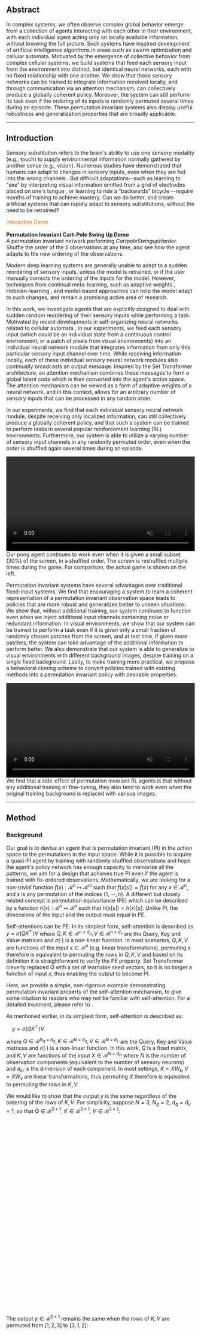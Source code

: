 
## Abstract 

In complex systems, we often observe complex global behavior emerge from a collection of agents interacting with each other in their environment, with each individual agent acting only on locally available information, without knowing the full picture. Such systems have inspired development of artificial intelligence algorithms in areas such as swarm optimization and cellular automata. Motivated by the emergence of collective behavior from complex cellular systems, we build systems that feed each sensory input from the environment into distinct, but identical neural networks, each with no fixed relationship with one another. We show that these sensory networks can be trained to integrate information received locally, and through communication via an attention mechanism, can collectively produce a globally coherent policy. Moreover, the system can still perform its task even if the ordering of its inputs is randomly permuted several times during an episode.
These permutation invariant systems also display useful robustness and generalization properties that are broadly applicable.

______

## Introduction

Sensory substitution refers to the brain's ability to use one sensory modality (e.g., touch) to supply environmental information normally gathered by another sense (e.g., vision). Numerous studies have demonstrated that humans can adapt to changes in sensory inputs, even when they are fed into the *wrong* channels <dt-cite key="bach1969vision,bach2003sensory,sandlin2019backwards,eagleman2020livewired"></dt-cite>.
But difficult adaptations--such as learning to “see” by interpreting visual information emitted from a grid of electrodes placed on one's tongue <dt-cite key="bach2003sensory"></dt-cite>, or learning to ride a “backwards” bicycle <dt-cite key="sandlin2019backwards"></dt-cite>--require months of training to achieve mastery.
Can we do better, and create artificial systems that can rapidly adapt to sensory substitutions, without the need to be retrained?

<div style="text-align: left;">
<figcaption style="color:#FF6C00;">Interactive Demo</figcaption><br/>
<div id="intro_demo" class="unselectable" style="text-align: left;"></div>
<figcaption style="text-align: left;">
<b>Permutation Invariant Cart-Pole Swing Up Demo</b><br/>
A permutation invariant network performing <i>CartpoleSwingupHarder</i>. Shuffle the order of the 5 observations at any time, and see how the agent adapts to the new ordering of the observations.
</figcaption>
</div>

Modern deep learning systems are generally unable to adapt to a sudden reordering of sensory inputs, unless the model is retrained, or if the user manually corrects the ordering of the inputs for the model. However, techniques from continual meta-learning, such as adaptive weights <dt-cite key="schmidhuber1992learning,ba2016using,ha2016hypernetworks"></dt-cite>, Hebbian-learning <dt-cite key="miconi2018differentiable,miconi2020backpropamine,najarro2020meta"></dt-cite>, and model-based <dt-cite key="deisenroth2011pilco,amos2018differentiable,ha2018worldmodels,hafner2018planet"></dt-cite> approaches can help the model adapt to such changes, and remain a promising active area of research.

In this work, we investigate agents that are explicitly designed to deal with sudden random reordering of their sensory inputs while performing a task. Motivated by recent developments in self-organizing neural networks <dt-cite key="fortuin2018som,mordvintsev2020growing,randazzo2020selfclassifying"></dt-cite> related to cellular automata <dt-cite key="neumann1966theory,codd2014cellular,conway1970game,wolfram1984cellular,chopard1998cellular"></dt-cite>, in our experiments, we feed each sensory input (which could be an individual state from a continuous control environment, or a patch of pixels from visual environments) into an individual neural network module that integrates information from only this particular sensory input channel over time. While receiving information locally, each of these individual sensory neural network modules also continually broadcasts an output message. Inspired by the Set Transformer <dt-cite key="vaswani2017,set2019"></dt-cite> architecture, an attention mechanism combines these messages to form a global latent code which is then converted into the agent's action space. The attention mechanism can be viewed as a form of adaptive weights of a neural network, and in this context, allows for an arbitrary number of sensory inputs that can be processed in any random order.

In our experiments, we find that each individual sensory neural network module, despite receiving only localized information, can still collectively produce a globally coherent policy, and that such a system can be trained to perform tasks in several popular reinforcement learning (RL) environments. Furthermore, our system is able to utilize a varying number of sensory input channels in any randomly permuted order, even when the order is shuffled again several times during an episode.

<div style="text-align: left;">
<video class="b-lazy" data-src="assets/mp4/pong_occluded_reshuffle.mp4" type="video/mp4" autoplay muted playsinline loop style="margin: 0; width: 100%;" ></video>
<figcaption style="text-align: left;">
Our pong agent continues to work even when it is given a small subset (30%) of the screen, in a shuffled order. The screen is reshuffled multiple times during the game. For comparison, the actual game is shown on the left.
</figcaption>
</div>

Permutation invariant systems have several advantages over traditional fixed-input systems.
We find that encouraging a system to learn a coherent representation of a permutation invariant observation space leads to policies that are more robust and generalizes better to unseen situations.
We show that, without additional training, our system continues to function even when we inject additional input channels containing noise or redundant information.
In visual environments, we show that our system can be trained to perform a task even if it is given only a small fraction of randomly chosen patches from the screen, and at test time, if given more patches, the system can take advantage of the additional information to perform better.
We also demonstrate that our system is able to generalize to visual environments with different background images, despite training on a single fixed background.
Lastly, to make training more practical, we propose a behavioral cloning scheme to convert policies trained with existing methods into a permutation invariant policy with desirable properties.

<div style="text-align: left;">
<video class="b-lazy" data-src="assets/mp4/yosemite.mp4" type="video/mp4" autoplay muted playsinline loop style="width:100%;" ></video>
<figcaption style="text-align: left;">
We find that a side-effect of permutation invariant RL agents is that without any additional training or fine-tuning, they also tend to work even when the original training background is replaced with various images.<br/>
</figcaption>
</div>

______

## Method

### Background

Our goal is to devise an agent that is permutation invariant (PI) in the action space to the permutations in the input space.
While it is possible to acquire a quasi-PI agent by training with randomly shuffled observations and hope the agent's policy network has enough capacity to memorize all the patterns, we aim for a design that achieves true PI even if the agent is trained with fix-ordered observations. Mathematically, we are looking for a non-trivial function $f(x): \mathcal{R}^n \mapsto \mathcal{R}^m$ such that $f(x[{s}]) = f(x)$ for any $x \in \mathcal{R}^n$, and $s$ is any permutation of the indices $\{1, \cdots, n\}$.
A different but closely related concept is permutation equivariance (PE) which can be described by a function $h(x): \mathcal{R}^n \mapsto \mathcal{R}^n$ such that $h(x[{s}]) = h(x)[s]$. Unlike PI, the dimensions of the input and the output must equal in PE.

Self-attentions can be PE. In its simplest form, self-attention is described as $y = \sigma(QK^{\top})V$ where $Q,K \in \mathcal{R}^{n \times d_q}, V \in \mathcal{R}^{n \times d_v}$ are the Query, Key and Value matrices and $\sigma(\cdot)$ is a non-linear function. In most scenarios, $Q, K, V$ are functions of the input $x \in \mathcal{R}^n$ (e.g. linear transformations), permuting $x$ therefore is equivalent to permuting the rows in $Q, K, V$ and based on its definition it is straightforward to verify the PE property. Set Transformer <dt-cite key="set2019"></dt-cite> cleverly replaced $Q$ with a set of learnable seed vectors, so it is no longer a function of input $x$, thus enabling the output to become PI.

Here, we provide a simple, non-rigorous example demonstrating permutation invariant property of the self-attention mechanism, to give some intuition to readers who may not be familiar with self-attention. For a detailed treatment, please refer to <dt-cite key="zaheer2017deep,set2019"></dt-cite>.

As mentioned earlier, in its simplest form, self-attention is described as:

&nbsp;&nbsp;&nbsp;&nbsp;$y = \sigma(QK^{\top})V$
<!--<div style="text-align: center;">
<img class="b-lazy" src=data:image/gif;base64,R0lGODlhAQABAAAAACH5BAEKAAEALAAAAAABAAEAAAICTAEAOw== data-src="assets/png/equation_pi_explanation_part_0.png" style="display: block; margin: auto; width: 100%;"/>
</div>-->

where $Q \in \mathcal{R}^{N_q \times d_q}, K \in \mathcal{R}^{N \times d_q}, V \in \mathcal{R}^{N \times d_v}$ are the Query, Key and Value matrices and $\sigma(\cdot)$ is a non-linear function. In this work, $Q$ is a fixed matrix, and $K, V$ are functions of the input $X \in \mathcal{R}^{N \times d_{in}}$ where $N$ is the number of observation components (equivalent to the number of sensory neurons) and $d_{in}$ is the dimension of each component. In most settings, $K=X W_k, V=X W_v$ are linear transformations, thus permuting $X$ therefore is equivalent to permuting the rows in $K, V$.

We would like to show that the output $y$ is the same regardless of the ordering of the rows of $K, V$. For simplicity, suppose $N=3$, $N_q=2$, $d_q=d_v=1$, so that $Q \in \mathcal{R}^{2 \times 1}$, $K \in \mathcal{R}^{3 \times 1}$, $V \in \mathcal{R}^{3 \times 1}$:

<div style="text-align: center;">
<img class="b-lazy" src=data:image/gif;base64,R0lGODlhAQABAAAAACH5BAEKAAEALAAAAAABAAEAAAICTAEAOw== data-src="assets/png/equation_pi_explanation_part_1.larger.png" style="display: block; margin: auto; width: 100%;"/>
</div>

The output $y \in \mathcal{R}^{2 \times 1}$ remains the same when the rows of $K, V$ are permuted from $[1, 2, 3]$ to $[3, 1, 2]$:

<div style="text-align: center;">
<img class="b-lazy" src=data:image/gif;base64,R0lGODlhAQABAAAAACH5BAEKAAEALAAAAAABAAEAAAICTAEAOw== data-src="assets/png/equation_pi_explanation_part_2.larger.png" style="display: block; margin: auto; width: 100%;"/>
</div>

We have highlighted the same terms with the same color in both equations to show the results are indeed identical. In general, we have $y_{ij} = \sum_{b=1}^{N} \sigma [ \sum_{a=1}^{d_q} Q_{ia} K_{ba} ] V_{bj}$. Permuting the input is equivalent to permuting the indices $b$ (i.e. rows of $K$ and $V$), which only affects the order of the outer summation and does not affect $y_{ij}$ because summation is a permutation invariant operation. Notice that in the above example and the proof here we have assumed that $\sigma(\cdot)$ is an element-wise operation--a valid assumption since most activation functions satisfy this condition.<dt-fn>Applying <i>softmax</i> to each row only brings scalar multipliers to each row and the proof still holds.</dt-fn>

As we'll discuss next, this formulation lets us convert an observation signal from the RL environment into a permutation invariant representation $y$. We'll this representation in place of the actual observation as the input that goes into the downstream policy network of an RL agent.

### Sensory Neurons with Attention

To create permutation invariant (PI) agents, we propose to add an extra layer in front of the agent's policy network $\pi$, which accepts the current observation $o_t$ and the previous action $a_{t-1}$ as its inputs. We call this new layer AttentionNeuron, and the following figure gives an overview of our method:

<div style="text-align: center;">
<img class="b-lazy" src=data:image/gif;base64,R0lGODlhAQABAAAAACH5BAEKAAEALAAAAAABAAEAAAICTAEAOw== data-src="assets/png/attentionneuron.png" style="display: block; margin: auto; width: 100%;"/>
<figcaption style="text-align: left;">
<b>Overview of Method</b><br/>
AttentionNeuron is a standalone layer, in which each sensory neuron only has access to a part of the unordered observations <span class="katex"><span class="katex-mathml"><math><semantics><mrow><msub><mi>o</mi><mi>t</mi></msub></mrow><annotation encoding="application/x-tex">o_t</annotation></semantics></math></span><span class="katex-html" aria-hidden="true"><span class="strut" style="height:0.43056em;"></span><span class="strut bottom" style="height:0.58056em;vertical-align:-0.15em;"></span><span class="base textstyle uncramped"><span class="mord"><span class="mord mathit">o</span><span class="vlist"><span style="top:0.15em;margin-right:0.05em;margin-left:0em;"><span class="fontsize-ensurer reset-size5 size5"><span style="font-size:0em;">​</span></span><span class="reset-textstyle scriptstyle cramped"><span class="mord mathit">t</span></span></span><span class="baseline-fix"><span class="fontsize-ensurer reset-size5 size5"><span style="font-size:0em;">​</span></span>​</span></span></span></span></span></span>. Together with the agent's previous action <span class="katex"><span class="katex-mathml"><math><semantics><mrow><msub><mi>a</mi><mrow><mi>t</mi><mo>−</mo><mn>1</mn></mrow></msub></mrow><annotation encoding="application/x-tex">a_{t-1}</annotation></semantics></math></span><span class="katex-html" aria-hidden="true"><span class="strut" style="height:0.43056em;"></span><span class="strut bottom" style="height:0.638891em;vertical-align:-0.208331em;"></span><span class="base textstyle uncramped"><span class="mord"><span class="mord mathit">a</span><span class="vlist"><span style="top:0.15em;margin-right:0.05em;margin-left:0em;"><span class="fontsize-ensurer reset-size5 size5"><span style="font-size:0em;">​</span></span><span class="reset-textstyle scriptstyle cramped"><span class="mord scriptstyle cramped"><span class="mord mathit">t</span><span class="mbin">−</span><span class="mord mathrm">1</span></span></span></span><span class="baseline-fix"><span class="fontsize-ensurer reset-size5 size5"><span style="font-size:0em;">​</span></span>​</span></span></span></span></span></span>, each neuron generates messages independently using the shared functions <span class="katex"><span class="katex-mathml"><math><semantics><mrow><msub><mi>f</mi><mi>k</mi></msub><mo>(</mo><msub><mi>o</mi><mi>t</mi></msub><mo>[</mo><mi>i</mi><mo>]</mo><mo separator="true">,</mo><msub><mi>a</mi><mrow><mi>t</mi><mo>−</mo><mn>1</mn></mrow></msub><mo>)</mo></mrow><annotation encoding="application/x-tex">f_k(o_t[i], a_{t-1})</annotation></semantics></math></span><span class="katex-html" aria-hidden="true"><span class="strut" style="height:0.75em;"></span><span class="strut bottom" style="height:1em;vertical-align:-0.25em;"></span><span class="base textstyle uncramped"><span class="mord"><span class="mord mathit" style="margin-right:0.10764em;">f</span><span class="vlist"><span style="top:0.15em;margin-right:0.05em;margin-left:-0.10764em;"><span class="fontsize-ensurer reset-size5 size5"><span style="font-size:0em;">​</span></span><span class="reset-textstyle scriptstyle cramped"><span class="mord mathit" style="margin-right:0.03148em;">k</span></span></span><span class="baseline-fix"><span class="fontsize-ensurer reset-size5 size5"><span style="font-size:0em;">​</span></span>​</span></span></span><span class="mopen">(</span><span class="mord"><span class="mord mathit">o</span><span class="vlist"><span style="top:0.15em;margin-right:0.05em;margin-left:0em;"><span class="fontsize-ensurer reset-size5 size5"><span style="font-size:0em;">​</span></span><span class="reset-textstyle scriptstyle cramped"><span class="mord mathit">t</span></span></span><span class="baseline-fix"><span class="fontsize-ensurer reset-size5 size5"><span style="font-size:0em;">​</span></span>​</span></span></span><span class="mopen">[</span><span class="mord mathit">i</span><span class="mclose">]</span><span class="mpunct">,</span><span class="mord"><span class="mord mathit">a</span><span class="vlist"><span style="top:0.15em;margin-right:0.05em;margin-left:0em;"><span class="fontsize-ensurer reset-size5 size5"><span style="font-size:0em;">​</span></span><span class="reset-textstyle scriptstyle cramped"><span class="mord scriptstyle cramped"><span class="mord mathit">t</span><span class="mbin">−</span><span class="mord mathrm">1</span></span></span></span><span class="baseline-fix"><span class="fontsize-ensurer reset-size5 size5"><span style="font-size:0em;">​</span></span>​</span></span></span><span class="mclose">)</span></span></span></span> and <span class="katex"><span class="katex-mathml"><math><semantics><mrow><msub><mi>f</mi><mi>v</mi></msub><mo>(</mo><msub><mi>o</mi><mi>t</mi></msub><mo>[</mo><mi>i</mi><mo>]</mo><mo>)</mo></mrow><annotation encoding="application/x-tex">f_v(o_t[i])</annotation></semantics></math></span><span class="katex-html" aria-hidden="true"><span class="strut" style="height:0.75em;"></span><span class="strut bottom" style="height:1em;vertical-align:-0.25em;"></span><span class="base textstyle uncramped"><span class="mord"><span class="mord mathit" style="margin-right:0.10764em;">f</span><span class="vlist"><span style="top:0.15em;margin-right:0.05em;margin-left:-0.10764em;"><span class="fontsize-ensurer reset-size5 size5"><span style="font-size:0em;">​</span></span><span class="reset-textstyle scriptstyle cramped"><span class="mord mathit" style="margin-right:0.03588em;">v</span></span></span><span class="baseline-fix"><span class="fontsize-ensurer reset-size5 size5"><span style="font-size:0em;">​</span></span>​</span></span></span><span class="mopen">(</span><span class="mord"><span class="mord mathit">o</span><span class="vlist"><span style="top:0.15em;margin-right:0.05em;margin-left:0em;"><span class="fontsize-ensurer reset-size5 size5"><span style="font-size:0em;">​</span></span><span class="reset-textstyle scriptstyle cramped"><span class="mord mathit">t</span></span></span><span class="baseline-fix"><span class="fontsize-ensurer reset-size5 size5"><span style="font-size:0em;">​</span></span>​</span></span></span><span class="mopen">[</span><span class="mord mathit">i</span><span class="mclose">]</span><span class="mclose">)</span></span></span></span>. The attention mechanism summarizes the messages into a global latent code <span class="katex"><span class="katex-mathml"><math><semantics><mrow><msub><mi>m</mi><mi>t</mi></msub></mrow><annotation encoding="application/x-tex">m_t</annotation></semantics></math></span><span class="katex-html" aria-hidden="true"><span class="strut" style="height:0.43056em;"></span><span class="strut bottom" style="height:0.58056em;vertical-align:-0.15em;"></span><span class="base textstyle uncramped"><span class="mord"><span class="mord mathit">m</span><span class="vlist"><span style="top:0.15em;margin-right:0.05em;margin-left:0em;"><span class="fontsize-ensurer reset-size5 size5"><span style="font-size:0em;">​</span></span><span class="reset-textstyle scriptstyle cramped"><span class="mord mathit">t</span></span></span><span class="baseline-fix"><span class="fontsize-ensurer reset-size5 size5"><span style="font-size:0em;">​</span></span>​</span></span></span></span></span></span>.
</figcaption>
</div>
<!--actual caption in markdown, since it doens't work in the figure caption.-->
<!--AttentionNeuron is a standalone layer, in which each sensory neuron only has access to a part of the unordered observations $o_t$. Together with the agent's previous action $a_{t-1}$, each neuron generates messages independently using the shared functions $f_k(o_t[i], a_{t-1})$ and $f_v(o_t[i])$. The attention mechanism summarizes the messages into a global latent code $m_t$.-->

The operations inside AttentionNeuron can be described by the following two equations:

<div style="text-align: center;">
<img class="b-lazy" src=data:image/gif;base64,R0lGODlhAQABAAAAACH5BAEKAAEALAAAAAABAAEAAAICTAEAOw== data-src="assets/png/attentionneuron_equations.larger.png" style="display: block; margin: auto; width: 100%;"/>
</div>

Equation 1 shows how each of the $N$ sensory neuron independently generates its messages $f_k$ and $f_v$, which are functions shared across all sensory neurons. Equation 2 shows the attention mechanism aggregate these messages. Note that although we could have absorbed the projection matrices $W_q, W_k, W_v$ into $Q, K, V$, we keep them in the equation to show explicitly the formulation. Equation 2 is almost identical to the simple definition of self-attention mentioned earlier. Following <dt-cite key="set2019"></dt-cite>, we make our $Q$ matrix a bank of fixed embeddings, rather than depend on the observation $o_t$.

Note that permuting the observations only affects the row orders of $K$ and $V$, and that applying the same permutation to the rows of both $K$ and $V$ still results in the same $m_t$ which is PI. 
As long as we set constant the number of rows in $Q$, the change in the input size affects only the number of rows in $K$ and $V$ and does not affect the output $m_t$. In other words, our agent can accept inputs of arbitrary length and output a fixed sized $m_t$. Later, we apply this flexibility of input dimensions to RL agents.

For clarity, the following table summarizes the notations as well as the corresponding setups we used for the experiments:

<div style="text-align: center;">
<img class="b-lazy" src=data:image/gif;base64,R0lGODlhAQABAAAAACH5BAEKAAEALAAAAAABAAEAAAICTAEAOw== data-src="assets/png/table_notation.png" style="display: block; margin: auto; width: 100%;"/>
<figcaption style="text-align: left;">
<b>Notation list</b><br/>
In this table, we also provide the dimensions used in our model for different RL environments, to give the reader a sense of the relative magnitudes involved in each part of the system.
</figcaption>
</div>

### Design Choices

It is worthwhile to have a discussion on the design choices made.
Since the ordering of the input is arbitrary, each sensory neuron is required to interpret and identify their received signal.
To achieve this, we want $f_k(o_t[i], a_{t-1})$ to have temporal memories.
In practice, we find both RNNs and feed-forward neural networks (FNN) with stacked observations work well, with FNNs being more practical for environments with high dimensional observations.

In addition to the temporal memory, including previous actions is important for the input identification too. Although the former allows the neurons to infer the input signals based on the characteristics of the temporal stream, this may not be sufficient. For example, when controlling a legged robot, most of the sensor readings are joint angles and velocities from the legs, which are not only numerically identically bounded but also change in similar patterns.
The inclusion of previous actions gives each sensory neuron a chance to infer the casual relationship between the input channel and the applied actions, which helps with the input identification.

Finally, in Equation 2 we could have combined $QW_q \in \mathcal{R}^{M \times d_q}$ as a single learnable parameters matrix, but we separate them for two reasons.
First, by factoring into two matrices, we can reduce the number of learnable parameters.
Second, we find that instead of making $Q$ learnable, using the positional encoding proposed in Transformer <dt-cite key="vaswani2017"></dt-cite> encourages the attention mechanism to generate distinct codes. Here we use the row indices in $Q$ as the positions for encoding.

______

## Experiments

We conduct experiments on several different RL environments to study various properties of permutation invariant RL agents.
Due to the nature of the underlying tasks, we will describe the different architectures of the policy networks used and discuss different training methods.
However, the AttentionNeuron layers in all agents are similar, so we first describe the common setups.
Hyper-parameters and other details for all experiments are summarized in the Appendix.

For non-vision continuous control tasks, the agent receives an observation vector $o_t \in \mathcal{R}^{|O|}$ at time $t$. We assign $N=|O|$ sensory neurons for the tasks, each of which sees one element from the vector, hence $o_t[i] \in \mathcal{R}^1, i=1, \cdots, |O|$. We use an LSTM <dt-cite key="lstm1997"></dt-cite> as our $f_k(o_t[i], a_{t-1})$ to generate Keys, the input size of which is $1 + |A|$ ($2$ for Cart-Pole and $9$ for PyBullet Ant). A simple pass-through function $f(x) = x$ serves as our $f_v(o_t[i])$, and $\sigma(\cdot)$ is $tanh$. For simplicity, we find $W_v = I$ works well for the tasks, so the learnable components are the LSTM, $W_q$ and $W_k$.

For vision based tasks, we gray-scale and stack $k=4$ consecutive RGB frames from the environment, and thus our agent observes $o_t \in \mathcal{R}^{H \times W \times k}$.
$o_t$ is split into non-overlapping patches of size $P=6$ using a sliding window, so each sensory neuron observes $o_t[i] \in \mathcal{R}^{6 \times 6 \times k}$.
Here, $f_v(o_t[i])$ flattens the data and returns it, hence $V(o_t)$ returns a tensor of shape $N \times d_{f_v} = N \times (6 \times 6 \times 4) = N \times 144$. Due to the high dimensionality for vision tasks, we do not use RNNs for $f_k$, but instead use a simpler method to process each sensory input. $f_k(o_t[i], a_{t-1})$ takes the difference between consecutive frames ($o_t[i]$), then flattens the result, appends $a_{t-1}$, and returns the concatenated vector. $K(o_t, a_{t-1})$ thus gives a tensor of shape $N \times d_{f_k}$ $=$ $N \times [(6 \times 6 \times 3) + |A|]$ $=$ $N \times (108 + |A|)$ (111 for CarRacing and 114 for Atari Pong). We use *softmax* as the non-linear activation function $\sigma(\cdot)$, and we apply layer normalization <dt-cite key="ba2016layer"></dt-cite> to both the input patches and the output latent code.

______

## Cart-pole swing up

We examine Cart-pole swing up <dt-cite key="Gal2016Improving,deepPILCOgithub,ha2017evolving,wann2019"></dt-cite> to first illustrate our method, and also use it to provide a clear analysis of the attention mechanism.
We use *CartPoleSwingUpHarder* <dt-cite key="learningtopredict2019"></dt-cite>, a more difficult version of the task where the initial positions and velocities are highly randomized, leading to a higher variance of task scenarios.
In the environment, the agent observes $[x, \dot{x}, cos(\theta), sin(\theta), \dot{\theta}]$, outputs a scalar action, and is rewarded at each step for getting $x$ close to 0 and $cos(\theta)$ close to 1.

<div style="text-align: left;">
<figcaption style="color:#FF6C00;">Interactive Demo</figcaption><br/>
<div id="cartpole_demo" class="unselectable" style="text-align: left;"></div>
<figcaption style="text-align: left;">
<b>Permutation Invariant Agent in CartPoleSwingUpHarder</b><br/>
In this demo, the user can shuffle the order of the 5 inputs at any time, and observe how the agent adapts to the new ordering of the inputs.
</figcaption>
</div>

We use a two-layer neural network as our agent. The first layer is an AttentionNeuron layer with $N=5$ sensory neurons and outputs $m_t \in \mathcal{R}^{16}$. A linear layer takes $m_t$ as input and outputs a scalar action. For comparison, we also trained an agent with a two-layer FNN policy with $16$ hidden units. We use direct policy search to train agents with CMA-ES <dt-cite key="hansen2006cma"></dt-cite>, an evolution strategies (ES) method.

We report experimental results in the following table:

<div style="text-align: center;">
<img class="b-lazy" src=data:image/gif;base64,R0lGODlhAQABAAAAACH5BAEKAAEALAAAAAABAAEAAAICTAEAOw== data-src="assets/png/table_cartpole_results.larger.png" style="display: block; margin: auto; width: 100%;"/>
<figcaption style="text-align: left;">
<b>Cart-pole Tests</b><br/>
For each experiment, we report the average score and the standard deviation from 1000 test episodes. Our agent is trained only in the environment with 5 sensory inputs.
</figcaption>
</div>

Our agent is able to perform the task and balance the cart-pole from an initially random state.
Its average score is slightly lower than the baseline (See column 1) because each sensory neuron requires some time steps in each episode to interpret the sensory input signal it receives. However, as a trade-off for the performance sacrifice, our agent is able to maintain its performance when the input sensor array is randomly shuffled, which is not the case for an FNN policy (column 2).
Moreover, although our agent is only trained in an environment with five inputs, it can accept an arbitrary number of inputs in any order without re-training.<dt-fn>Because our agent was not trained with normalization layers, we scaled the output from the AttentionNeuron layer by 0.5 to account for the extra inputs in the last 2 experiments.</dt-fn> We test our agent by duplicating the 5 inputs to give the agent 10 observations (column 3).
When we replace the 5 extra signals with white noises with $\sigma=0.1$ (column 4), we do not see a significant drop in performance.

The AttentionNeuron layer should possess 2 properties to achieve these: its output is permutation invariant to its input, and its output carries task-relevant information.
The following figure is a visual confirmation of the permutation invariant property, whereby we plot the output messages from the layer and their changes over time from two tests. Using same environment seed, we keep the observation as-is in the first test but we shuffle the order in the second. As the figure shows, the output messages are identical in the two roll-outs.

<div style="text-align: left;">
<img class="b-lazy" src=data:image/gif;base64,R0lGODlhAQABAAAAACH5BAEKAAEALAAAAAABAAEAAAICTAEAOw== data-src="assets/png/figure_cartpole_shuffle.png" style="display: block; margin: auto; width: 75%;"/>
<figcaption style="text-align: left;">
<b>Permutation invariant outputs</b><br/>
The output (16-dimensional global latent code) from the AttentionNeuron layer does not change when we input the sensor array as-is (top) or when we randomly shuffle the array (bottom). Yellow represents higher values, and blue for lower values.
</figcaption>
</div>

We also perform a simple linear regression analysis on the outputs (based on the shuffled inputs) to recover the 5 inputs in their original order.
The following table shows the $R^2$ values<dt-fn>$R^2$ measures the goodness-of-fit of a model. An $R^2$ of 1 implies that the regression perfectly fits the data.</dt-fn> from this analysis, suggesting that some important indicators (e.g. $\dot{x}$ and $\dot{\theta}$) are well represented in the output:

<div style="text-align: center;">
<img class="b-lazy" src=data:image/gif;base64,R0lGODlhAQABAAAAACH5BAEKAAEALAAAAAABAAEAAAICTAEAOw== data-src="assets/png/table_cartpole_explanation.larger.png" style="display: block; margin: auto; width: 100%;"/>
<figcaption style="text-align: left;">
<b>Linear regression analysis on the output</b><br/>
For each of the <span class="katex"><span class="katex-mathml"><math><semantics><mrow><mi>N</mi><mo>=</mo><mn>5</mn></mrow><annotation encoding="application/x-tex">N=5</annotation></semantics></math></span><span class="katex-html" aria-hidden="true"><span class="strut" style="height:0.68333em;"></span><span class="strut bottom" style="height:0.68333em;vertical-align:0em;"></span><span class="base textstyle uncramped"><span class="mord mathit" style="margin-right:0.10903em;">N</span><span class="mrel">=</span><span class="mord mathrm">5</span></span></span></span> sensory inputs we have one LR model with <span class="katex"><span class="katex-mathml"><math><semantics><mrow><msub><mi>m</mi><mi>t</mi></msub><mo>∈</mo><msup><mrow><mi mathvariant="script">R</mi></mrow><mrow><mn>1</mn><mn>6</mn></mrow></msup></mrow><annotation encoding="application/x-tex">m_t \in \mathcal{R}^{16}</annotation></semantics></math></span><span class="katex-html" aria-hidden="true"><span class="strut" style="height:0.8141079999999999em;"></span><span class="strut bottom" style="height:0.964108em;vertical-align:-0.15em;"></span><span class="base textstyle uncramped"><span class="mord"><span class="mord mathit">m</span><span class="vlist"><span style="top:0.15em;margin-right:0.05em;margin-left:0em;"><span class="fontsize-ensurer reset-size5 size5"><span style="font-size:0em;">​</span></span><span class="reset-textstyle scriptstyle cramped"><span class="mord mathit">t</span></span></span><span class="baseline-fix"><span class="fontsize-ensurer reset-size5 size5"><span style="font-size:0em;">​</span></span>​</span></span></span><span class="mrel">∈</span><span class=""><span class="mord textstyle uncramped"><span class="mord mathcal">R</span></span><span class="vlist"><span style="top:-0.363em;margin-right:0.05em;"><span class="fontsize-ensurer reset-size5 size5"><span style="font-size:0em;">​</span></span><span class="reset-textstyle scriptstyle uncramped"><span class="mord scriptstyle uncramped"><span class="mord mathrm">1</span><span class="mord mathrm">6</span></span></span></span><span class="baseline-fix"><span class="fontsize-ensurer reset-size5 size5"><span style="font-size:0em;">​</span></span>​</span></span></span></span></span></span> as the explanatory variables.
</figcaption>
</div>
<!--For each of the $N=5$ sensory inputs we have one linear regression model with $m_t \in \mathcal{R}^{16}$ as the explanatory variables.-->

Finally, to accompany the quantitative results in this section, we extended the earlier interactive demo to showcase the flexibility of PI agents. Here, our agent, with no additional training, receives 15 input signals in shuffled order, ten of which are pure noise, and the other five are the actual observations from the environment.

<div style="text-align: left;">
<a name="noise-demo"></a>
<figcaption style="color:#FF6C00;">Interactive Demo</figcaption><br/>
<div id="cartpole_demo_special" class="unselectable" style="text-align: left;"></div>
<figcaption style="text-align: left;">
<b>Dealing with unspecified number of extra noisy channels</b><br/>
Without additional training, our agent receives 15 input signals in shuffled order, 10 of which are pure Gaussian noise (σ=0.1), and the other 5 are the actual observations from the environment. Like the earlier demo, the user can shuffle the order of the 15 inputs, and observe how the agent adapts to the new ordering of the inputs.
</figcaption>
</div>

The existing policy is still able to perform the task, demonstrating the system's ability to work with a large number of inputs and attend only to channels it deems useful. Such flexibility may find useful applications for processing a large unspecified number of signals, most of which are noise, from ill-defined systems.

______

## PyBullet Ant

While direct policy search methods such as evolution strategies (ES) can train permutation invariant RL agents, often times we already have access to pre-trained agents or recorded human data performing the task at hand.
Behavior cloning (BC) can allow us to convert an existing policy to a version that is permutation invariant with desirable properties associated with it. We report experimental results here:

<div style="text-align: left;">
<img class="b-lazy" src=data:image/gif;base64,R0lGODlhAQABAAAAACH5BAEKAAEALAAAAAABAAEAAAICTAEAOw== data-src="assets/png/table_bulletant_results.larger.png" style="display: block; margin: auto; width: 100%;"/>
<figcaption style="text-align: left;">
<b>PyBullet Ant Experimental Results</b>
</figcaption>
</div>

We train a standard two-layer FNN policy to perform *AntBulletEnv-v0*, a 3D locomotion task in PyBullet <dt-cite key="coumans2020"></dt-cite>, and use it as a teacher for BC. For comparison, we also train a two-layer agent with AttentionNeuron for its first layer. Both networks are trained with ES.
Similar to CartPole, we expect to see a small performance drop due to some time steps required for the agent to interpret an arbitrarily ordered observation space.
We then collect data from the FNN teacher policy to train permutation invariant agents using BC. More details of the BC setup can be found in the Appendix.

The performance of the BC agent is lower than the one trained from scratch with ES, despite having the identical architecture.
This suggests that the inductive bias that comes with permutation invariance may not match the original teacher network, so the small model used here may not be expressive enough to clone any teacher policy, resulting in a larger variance in performance. A benefit of gradient-based BC, compared to RL, is that we can easily train larger networks to fit the behavioral data. We show that increasing the size of the subsequent layers for BC does increase the performance.

While not explicitly trained to do so, we note that the policy still works even when we reshuffle the ordering of the observations several times during an episode:

<div style="text-align: left;">
<video class="b-lazy" data-src="assets/mp4/ant.mp4" type="video/mp4" autoplay muted playsinline loop style="margin: 0; width: 100%;" ></video>
<figcaption style="text-align: left;">
PyBullet Ant with a permutation invariant policy.<br/>
The ordering of the 28 observations is reshuffled every 100 frames.<br/>
</figcaption>
</div>

As we will demonstrate next, BC is a useful technique for training permutation invariant agents in environments with high dimensional visual observations that may require larger networks.

______

## Atari Pong

Here, we are interested in solving screen-shuffled versions of vision-based RL environments, where each observation frame is divided up into a grid of patches, and like a puzzle, the agent must process the patches in a shuffled order to determine a course of action to take. A shuffled version of Atari Pong <dt-cite key="openai_gym"></dt-cite>, in the following figure, can be especially hard for humans to play when inductive biases from human priors <dt-cite key="dubey2018investigating"></dt-cite> that expect a certain type of spatial structure is missing from the observations:

<div style="text-align: left;">
<video class="b-lazy" data-src="assets/mp4/pong_reshuffle.mp4" type="video/mp4" autoplay muted playsinline loop style="margin: 0; width: 100%;" ></video>
<figcaption style="text-align: left;">
<b>Pong and <i>Puzzle Pong</i></b>
</figcaption>
</figcaption>
</div>

But rather than throwing away the spatial structure entirely from our solution, we find that convolution neural network (CNN) policies work better than fully connected multi-layer perceptron (MLP) policies when trained with behavior cloning for Atari Pong. In this experiment, we reshape the output $m_t$ of the AttentionNeuron layer from $\mathcal{R}^{400 \times 32}$ to $\mathcal{R}^{20 \times 20 \times 32}$, a 2D grid of latent codes, and pass this 2D grid into a CNN policy. This way, the role of the AttentionNeuron layer is to take a list of unordered observation patches, and learn to construct a 2D grid representation of the inputs to be used by a downstream policy that expects some form of spatial structure in the codes. Our permutation invariant policy trained with BC is able to consistently reach a perfect score of 21, even with shuffled screens. The details of the CNN policy and BC training can be found in the Appendix.

Unlike typical CNN policies, our agent can accept a subset of the screen, since the agent's input is a variable-length list of patches.
It would thus be interesting to deliberately randomly discard a certain percentage of the patches and see how the agent reacts.
The net effect of this experiment for humans is similar to being asked to play a partially occluded and shuffled version of Atari Pong. During training via BC, we randomly remove a percentage of observation patches. In tests, we fix the randomly selected positions of patches to discard during an entire episode. The following figure demonstrates the agent's effective policy even when we also remove 70% of the patches:

<div style="text-align: left;">
<video class="b-lazy" data-src="assets/mp4/pong_occluded_reshuffle.mp4" type="video/mp4" autoplay muted playsinline loop style="margin: 0; width: 100%;" ></video>
<figcaption style="text-align: left;">
70% Occluded, Shuffled-screen Atari Pong (right). Observations reshuffled every 500 frames.
</figcaption>
</div>

We present the results in a heat map in the following fiture, where the y-axis shows the patches removed during training and the x-axis gives the patch occlusion ratio in tests:

<div style="text-align: left;">
<img class="b-lazy" src=data:image/gif;base64,R0lGODlhAQABAAAAACH5BAEKAAEALAAAAAABAAEAAAICTAEAOw== data-src="assets/png/pong_results.larger.png" style="display: block; margin: auto; width: 100%;"/>
<figcaption style="text-align: left;">
<b>Linear regression analysis on the output</b><br/>
Mean test scores in Atari Pong, and example of a randomly-shuffled occluded observation.} In the heat map, each value is the average score from 100 test episodes.
</figcaption>
</div>

The heat map shows clear patterns for interpretation.
Looking horizontally along each row, the performance drops because the agent sees less of the screen which increases the difficulty.
Interestingly, an agent trained at a high occlusion rate of $80\%$ rarely wins against the Atari opponent, but once it is presented with the full set of patches during tests, it is able to achieve a fair result by making use of the additional information.

To gain insights into understanding the policy, we projected the AttentionNeuron layer's output in a test roll-out to 2D space using t-SNE <dt-cite key="van2008visualizing"></dt-cite>. In the figure below, we highlight several groups and show their corresponding inputs. The AttentinNeuron layer clearly learned to cluster inputs that share similar features:

<div style="text-align: center;">
<img class="b-lazy" src=data:image/gif;base64,R0lGODlhAQABAAAAACH5BAEKAAEALAAAAAABAAEAAAICTAEAOw== data-src="assets/png/figure_pong_tsne.png" style="display: block; margin: auto; width: 100%;"/>
<figcaption style="text-align: left;">
<b>2D embedding of the AttentionNeuron layer's output in a test episode</b><br/>
We highlight several representative groups in the plot, and show the sampled inputs from them.
For each group, we show 3 corresponding inputs (rows) and unstack each to show the time dimension (columns). 
</figcaption>
</div>

For example, the 3 sampled inputs in the blue group show the situation when the agent's paddle moved toward the bottom of the screen and stayed there. Similarly, the orange group show the cases when the ball was not in sight, this happened right before/after a game started/ended. We believe these discriminative outputs enabled the downstream policy to accomplish the agent's task.

______

## Car Racing

<div style="text-align: left;">
<video class="b-lazy" data-src="assets/mp4/car_racing.mp4" type="video/mp4" autoplay muted playsinline loop style="margin: 0; width: 100%;" ></video>
<figcaption style="text-align: left;">
<b>CarRacing base task (left), modified shuffled-screen task (right)</b><br/>
Our agent is only trained on this environment.
The right screen is what our agent observes and the left is for human visualization. A human will find driving with the shuffled observation to be very difficult because we are not constantly exposed to such tasks, just like in the “reverse bicycle” example mentioned earlier.
</figcaption>
</div>

We find that encouraging an agent to learn a coherent representation of a deliberately shuffled visual scene leads to agents with useful generalization properties.
Such agents are still able to perform their task even if the visual background of the environment changes, despite being trained only on a single static background.
Out-of-domain generalization is an active area, and here, we combine our method with AttentionAgent <dt-cite key="attentionagent2020"></dt-cite>, a method that uses selective, hard-attention via a patch voting mechanism. AttentionAgents in <dt-cite key="attentionagent2020"></dt-cite> generalize well to several unseen visual environments where task irrelevant elements are modified, but fails to generalize to drastic background changes in a zero-shot setting. We find that combining the permutation invariant AttentionNeuron layer with AttentionAgent's policy network results in good generalization performance when we change the background:

<div style="text-align: left;">
<video class="b-lazy" data-src="assets/mp4/kof.mp4" type="video/mp4" autoplay muted playsinline loop style="width:100%;" ></video>
<figcaption style="text-align: left;">
<b>KOF background</b>
</figcaption>
<video class="b-lazy" data-src="assets/mp4/mt_fuji.mp4" type="video/mp4" autoplay muted playsinline loop style="width:100%;" ></video>
<figcaption style="text-align: left;">
<b>Mt. Fuji background</b>
</figcaption>
<video class="b-lazy" data-src="assets/mp4/ds.mp4" type="video/mp4" autoplay muted playsinline loop style="width:100%;" ></video>
<figcaption style="text-align: left;">
<b>DS background</b>
</figcaption>
<video class="b-lazy" data-src="assets/mp4/ukiyoe.mp4" type="video/mp4" autoplay muted playsinline loop style="width:100%;" ></video>
<figcaption style="text-align: left;">
<b>Ukiyo-e background</b>
</figcaption>
</div>

As mentioned, we combine the AttentionNeuron layer with the policy network used in AttentionAgent. As the hard-attention-based policy is non-differentiable, we train the entire system using ES.
We reshape the AttentionNeuron layer's outputs to adapt for the policy network.
Specifically, we reshape the output message to $m_t \in \mathcal{R}^{32 \times 32 \times 16}$ such that it can be viewed as a 32-by-32 grid of 16 channels.
The end result is a policy with two layers of attention: the first layer outputs a latent code book to represent a shuffled scene, and the second layer performs hard attention to select the top $K=10$ codes from a 2D global latent code book. A detailed description of the selective hard attention policy from <dt-cite key="attentionagent2020"></dt-cite>, a method that uses selective, hard-attention via a patch voting mechanism. AttentionAgents in <dt-cite key="attentionagent2020"></dt-cite> and other training details can be found in the Appendix.

We first train the agent in the CarRacing <dt-cite key="carracing_v0"></dt-cite> environment, and report the average score from 100 test roll-outs in the following table.
As the first column shows, our agent's performance in the training environment is slightly lower but comparable to the baseline method, as expected. But because our agent accepts randomly shuffled inputs, it is still able to navigate even when the patches are shuffled.

<div style="text-align: left;">
<img class="b-lazy" src=data:image/gif;base64,R0lGODlhAQABAAAAACH5BAEKAAEALAAAAAABAAEAAAICTAEAOw== data-src="assets/png/table_carracing_results.larger.png" style="display: block; margin: auto; width: 100%;"/>
<figcaption style="text-align: left;">
<b>CarRacing Test Results</b>
</figcaption>
</div>


Without additional training or fine-tuning, we test whether the agent can also navigate in four modified environments where the green grass background is replaced with various images. In the CarRacing Test Result (from column 2) shows, our agent generalizes well to most of the test environments with only mild performance drops while the baseline method fails to generalize. We suspect this is because the AttentionNeuron layer has transformed the original RGB space to a useful hidden representation (represented by $m_t$) that has eliminated task irrelevant information after observing and reasoning about the sequences of $(o_t, a_{t-1})$ during training, enabling the downstream hard attention policy to work with an optimized abstract representation tailored for the policy, instead of raw RGB patches.

We also compare our method to NetRand <dt-cite key="lee2019network"></dt-cite>, a simple but effective technique developed to perform similar generalization tasks. In the second row of CarRacing Test Result Table are the results of training NetRand on the base CarRacing task. The CarRacing task proved to be too difficult for NetRand, but despite a low performance score of 480 in the training environment, the agent generalizes well to the “Mt. Fuji” and “Ukiyoe” modifications. In order to achieve a meaningful comparison, we combined NetRand with AttentionAgent so that it can get close to a mean score of 900 on the base task. To do that, we used NetRand as an input layer to the AttentionAgent policy network, and trained the combination end-to-end using ES, which is consistent with our proposed method for this task. The combination achieved a respectable mean score of 885, and as we can see in the third row of the above table, this approach also generalizes to a few of the unseen modifications of the CarRacing environment.

Our score on the base CarRacing task is lower than NetRand, but this is expected since our agent requires some amount of time steps to identify each of the inputs (which could be shuffled), while the NetRand and AttentionAgent agent will simply fail on the shuffled versions of CarRacing. Despite this, our method still compares favorably on the generalization performance.

To gain some insight into how the agent achieves its generalization ability, we visualize the attentions from the AttentionNeuron layer in the following figure:

<div style="text-align: left;">
<video class="b-lazy" data-src="assets/mp4/carracing_with_attention.mp4" type="video/mp4" autoplay muted playsinline loop style="width:100%;" ></video>
<video class="b-lazy" data-src="assets/mp4/fuji_attended_patch.mp4" type="video/mp4" autoplay muted playsinline loop style="width:100%;" ></video>
<figcaption style="text-align: left;">
<b>Attention visualization</b><br/>
We highlight the patches that receive the most attention.<br/>
Top: Attention plot in training environment.<br/>
Bottom: Attention plot in a test environment with unseen background.
</figcaption>
</div>

In CarRacing, the agent has learned to focus its attention (indicated by the highlighted patches) on the road boundaries which are intuitive to human beings and are critical to the task. Notice that the attended positions are consistent before and after the shuffling. This type of attention analysis can also be used to analyze failure cases too. More details about this visualization can be found in the Appendix.

______

## Related Work

Our work builds on ideas from various different areas:

**Self-organization** is a process where some form of global order emerges from local interactions between parts of an initially disordered system.
It is also a property observed in cellular automata (CA) <dt-cite key="neumann1966theory,codd2014cellular,conway1970game"></dt-cite>, which are mathematical systems consisting of a grid of cells that perform computation by having each cell communicate with its immediate neighbors and performing a local computation to update its internal state.
Such local interactions are useful in modeling complex systems <dt-cite key="wolfram1984cellular"></dt-cite> and have been applied to model non-linear dynamics in various fields <dt-cite key="chopard1998cellular"></dt-cite>. Cellular Neural Networks <dt-cite key="chua1988cellular"></dt-cite> were first introduced in the 1980s to use neural networks in place of the algorithmic cells in CA systems. They were applied to perform image processing operations with parallel computation. Eventually, the concept of self-organizing neural networks found its way into deep learning in the form of Graph Neural Networks (GNN) <dt-cite key="wu2020comprehensive,sanchezlengeling2021a"></dt-cite>.

Using modern deep learning tools, recent work demonstrate that *neural CA*, or self-organized neural networks performing only local computation, can generate (and re-generate) coherent images <dt-cite key="mordvintsev2020growing"></dt-cite> and voxel scenes <dt-cite key="zhang2021learning,sudhakaran2021growing"></dt-cite>, and even perform image classification <dt-cite key="randazzo2020selfclassifying"></dt-cite>. Self-organizing neural network agents have been proposed in the RL domain <dt-cite key="cheney2014unshackling,ohsawa2018neuron,ott2020giving,chang2020decentralized"></dt-cite>, with recent work demonstrating that shared local policies at the actuator level <dt-cite key="huang2020"></dt-cite>, through communicating with their immediate neighbors, can learn a global coherent policy for continuous control locomotion tasks.
While existing CA-based approaches present a modular, self-organized solution, they are *not* inherently permutation invariant. In our work, we build on neural CA, and enable each cell to communicate beyond its immediate neighbors via an attention mechanism that enables permutation invariance.

**Meta-learning** recurrent neural networks (RNN) <dt-cite key="hochreiter2001learning,haruno2001mosaic,duan2016rl,wang2016learning"></dt-cite> have been proposed to approach the problem of learning the learning rules for a neural network using the reward or error signal, enabling meta-learners to learn to solve problems presented outside of their original training domains. The goals are to enable agents to continually learn from their environments in a single lifetime episode, and to achieve much better data efficiency than conventional learning methods such as stochastic gradient descent (SGD). A meta-learned policy that can adapt the weights of a neural network to its inputs during inference time have been proposed in fast weights <dt-cite key="schmidhuber1992learning,schmidhuber1993self"></dt-cite>, associative weights <dt-cite key="ba2016using"></dt-cite>, hypernetworks <dt-cite key="ha2016hypernetworks"></dt-cite>, and Hebbian-learning <dt-cite key="miconi2018differentiable,miconi2020backpropamine"></dt-cite> approaches. Recently works <dt-cite key="sandler2021meta,kirsch2020meta"></dt-cite> combine ideas of self-organization with meta-learning RNNs, and have demonstrated that modular meta-learning RNN systems not only can learn to perform SGD-like learning rules, but can also discover more general learning rules that transfer to classification tasks on unseen datasets.

In contrast, the system presented here do not use an error or reward signal to meta-learn or fine-tune its policy. But rather, by using the shared modular building blocks from the meta-learning literature, we focus on learning or converting an existing policy to one that is permutation invariant, and we examine the characteristics such policies exhibit in a zero-shot setting, *without* additional training.

**Attention** can be viewed as an adaptive weight mechanism that alters the weight connections of a neural network layer based on what the inputs are. Linear *dot-product* attention have first been proposed for meta-learning <dt-cite key="schmidhuber1993reducing"></dt-cite>, and versions of linear attention with *softmax* non-linearity appeared later <dt-cite key="graves2014neural,luong2015effective"></dt-cite>, now made popular with Transformer <dt-cite key="vaswani2017"></dt-cite>. The adaptive nature of attention provided the Transformer with a high degree of expressiveness, enabling it to learn inductive biases from large datasets and have been incorporated into state-of-the-art methods in natural language processing <dt-cite key="devlin2018bert,brown2020language"></dt-cite>, image recognition <dt-cite key="dosovitskiy2020image"></dt-cite> and generation <dt-cite key="esser2020taming"></dt-cite>, audio and video domains <dt-cite key="girdhar2019video,sun2019learning,jaegle2021perceiver"></dt-cite>.

Attention mechanisms has found many uses for RL <dt-cite key="sorokin2015deep,choi2017multi,zambaldi2018deep,mott2019towards,attentionagent2020"></dt-cite>. Our work here specifically uses attention to enable communication between arbitrary number of modules in an RL agent. While previous work <dt-cite key="velivckovic2017graph,monti2017geometric,zhang2018gaan,yun2019graph,joshi2020transformers,goyal2021recurrent"></dt-cite> utilized attention as a communication mechanism between independent neural network modules of a GNN, our work focuses on studying the permutation invariant properties of attention-based communication applied to RL agents. Related work <dt-cite key="liu2020pic"></dt-cite> used permutation invariant critics to improve performance of multi-agent RL. Building on Deep Sets <dt-cite key="zaheer2017deep"></dt-cite>, Set Transformers <dt-cite key="set2019"></dt-cite> investigated the use of attention explicitly for permutation invariant problems that deal with set-structured data, which have provided the theoretical foundation for our work.

______

## Discussion and Future Work

In this work, we investigate the properties of RL agents that can treat their observations as an arbitrarily ordered, variable-length list of sensory inputs. By processing each input stream independently, and consolidating the processed information using attention, our agents can still perform their tasks even if the ordering of the observations is randomly permuted several times during an episode, without explicitly trained for frequent re-shuffling. We report results of performance versus shuffling frequency in the following table for each environment:

<div style="text-align: center;">
<img class="b-lazy" src=data:image/gif;base64,R0lGODlhAQABAAAAACH5BAEKAAEALAAAAAABAAEAAAICTAEAOw== data-src="assets/png/table_shuffling_results.larger.png" style="display: block; margin: auto; width: 100%;"/>
<figcaption style="text-align: left;">
<b>Reshuffle observations during a roll-out</b><br/>
In each test episode, we reshuffle the observations every $t$ steps.
For CartPole, we test for 1000 episodes because of its larger task variance. For the other tasks, we report mean and standard deviation from 100 tests.  All environments except for Atari Pong have a hard limit of 1000 time steps per episode. In Atari Pong, while the maximum length of an episode does not exist, we observed that an episode usually lasts for around 2500 steps.
</figcaption>
</div>

**Applications**&nbsp; By presenting the agent with shuffled, and even incomplete observations, we encourage it to interpret the meaning of each local sensory input and how they relate to the global context.
This could be useful in many real world applications. For example, such policies could avoid errors due to cross-wiring or complex, dynamic input-output mappings when being deployed in real robots. A similar setup to the CartPole experiment with extra noisy channels could enable a system that receives thousands of noisy input channels to identify the small subset of channels with relevant information.

**Limitations**&nbsp; For visual environments, patch size selection will affect both performance and computing complexity. We find that patches of 6x6 pixels work well for our tasks, as did 4x4 pixels to some extent, but single pixel observations fail to work. Small patch sizes also results in a large attention matrix which may be too costly to compute, unless approximations are used <dt-cite key="wang2020linformer,choromanski2020rethinking,xiong2021nystr"></dt-cite>.

Another limitation is that the permutation invariant property apply only to the inputs, and not to the outputs. While the ordering of the observations can be shuffled, the ordering of the actions cannot. For permutation invariant outputs to work, each action will require feedback from the environment, including reward information, in order to learn the relationship between itself and the environment.

**Future Work**&nbsp; An interesting future direction is to also make the action layer have the same properties, and model each *motor neuron* as a module connected using attention. With such methods, it may be possible to train an agent with an arbitrary number of legs, or control robots with different morphology using a single policy that is also provided with a reward signal as feedback.
%Moreover, our method accepts previous actions as a feedback signal in this work. However, the feedback signal is not restricted to the actions.
It is exciting to see future works that include signals such as environmental rewards to train permutation invariant meta-learning agents that can adapt to not only changes in the observed environment, but also to changes to itself.

**Societal Impact**&nbsp; Like most algorithms proposed in computer science and machine learning, our method can be applied in ways that will have potentially positive or negative impacts to society. While our small-scale, self-contained experiments study only the properties of RL agents that are permutation invariant to their observations, and we believe our results do not directly cause harm to society, the robustness and flexible properties of the method may be of use for data-collection systems that receive data from a large variable number of sensors. For instance, one could apply permutation invariant sensory systems to process data from millions of sensors for anomaly detection, which may result in both positive or negative impacts, if used in applications such as large-scale sensor analysis for weather forecasting, or deployed in large-scale surveillance systems that could undermine our basic freedoms.

Our work also provides a way to view the Transformer <dt-cite key="vaswani2017"></dt-cite> through the lens of self-organizing neural networks. Transformers are known to have potentially negative societal impacts highlighted in studies about possible data-leakage and privacy vulnerabilities <dt-cite key="carlini2020extracting"></dt-cite>, malicious misuse and issues concerning bias and fairness <dt-cite key="bender2021dangers"></dt-cite>, and energy requirements for training these models <dt-cite key="strubell2019energy"></dt-cite>.

*If you would like to discuss any issues or give feedback, please visit the [GitHub](https://github.com/attentionneuron/attentionneuron.github.io/issues) repository of this page for more information.*
